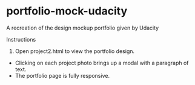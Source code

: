 # portfolio-mock-udacity
A recreation of the design mockup portfolio given by Udacity

Instructions

1. Open project2.html to view the portfolio design.

- Clicking on each project photo brings up a modal with a paragraph of text.
- The portfolio page is fully responsive.
